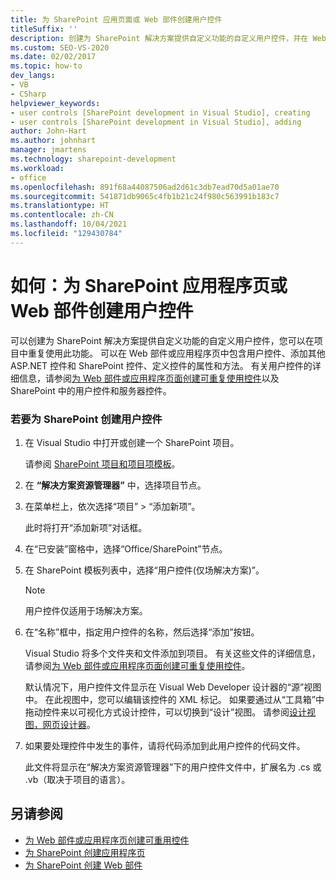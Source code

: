 ```yaml
---
title: 为 SharePoint 应用页面或 Web 部件创建用户控件
titleSuffix: ''
description: 创建为 SharePoint 解决方案提供自定义功能的自定义用户控件，并在 Web 部件或应用程序页面中重复使用此功能。
ms.custom: SEO-VS-2020
ms.date: 02/02/2017
ms.topic: how-to
dev_langs:
- VB
- CSharp
helpviewer_keywords:
- user controls [SharePoint development in Visual Studio], creating
- user controls [SharePoint development in Visual Studio], adding
author: John-Hart
ms.author: johnhart
manager: jmartens
ms.technology: sharepoint-development
ms.workload:
- office
ms.openlocfilehash: 891f68a44087506ad2d61c3db7ead70d5a01ae70
ms.sourcegitcommit: 541871db9065c4fb1b21c24f980c563991b183c7
ms.translationtype: HT
ms.contentlocale: zh-CN
ms.lasthandoff: 10/04/2021
ms.locfileid: "129430784"
---
```

# <a name="how-to-create-a-user-control-for-a-sharepoint-application-page-or-web-part"></a>如何：为 SharePoint 应用程序页或 Web 部件创建用户控件
  可以创建为 SharePoint 解决方案提供自定义功能的自定义用户控件，您可以在项目中重复使用此功能。 可以在 Web 部件或应用程序页中包含用户控件、添加其他 ASP.NET 控件和 SharePoint 控件、定义控件的属性和方法。 有关用户控件的详细信息，请参阅[为 Web 部件或应用程序页面创建可重复使用控件](../sharepoint/creating-reusable-controls-for-web-parts-or-application-pages.md)以及 SharePoint 中的用户控件和服务器控件。

### <a name="to-create-a-user-control-for-sharepoint"></a>若要为 SharePoint 创建用户控件

1. 在 Visual Studio 中打开或创建一个 SharePoint 项目。

     请参阅 [SharePoint 项目和项目项模板](../sharepoint/sharepoint-project-and-project-item-templates.md)。

2. 在 **“解决方案资源管理器”** 中，选择项目节点。

3. 在菜单栏上，依次选择“项目” > “添加新项”。

     此时将打开“添加新项”对话框。

4. 在“已安装”窗格中，选择“Office/SharePoint”节点。

5. 在 SharePoint 模板列表中，选择“用户控件(仅场解决方案)”。

    > [!NOTE]
    > 用户控件仅适用于场解决方案。

6. 在“名称”框中，指定用户控件的名称，然后选择“添加”按钮。 

     Visual Studio 将多个文件夹和文件添加到项目。 有关这些文件的详细信息，请参阅[为 Web 部件或应用程序页面创建可重复使用控件](../sharepoint/creating-reusable-controls-for-web-parts-or-application-pages.md)。

     默认情况下，用户控件文件显示在 Visual Web Developer 设计器的“源”视图中。 在此视图中，您可以编辑该控件的 XML 标记。 如果要通过从“工具箱”中拖动控件来以可视化方式设计控件，可以切换到“设计”视图。  请参阅[设计视图，网页设计器](/previous-versions/aspnet/ms178149\(v\=vs.100\))。

7. 如果要处理控件中发生的事件，请将代码添加到此用户控件的代码文件。

     此文件将显示在“解决方案资源管理器”下的用户控件文件中，扩展名为 .cs 或 .vb（取决于项目的语言）。

## <a name="see-also"></a>另请参阅
- [为 Web 部件或应用程序页创建可重用控件](../sharepoint/creating-reusable-controls-for-web-parts-or-application-pages.md)
- [为 SharePoint 创建应用程序页](../sharepoint/creating-application-pages-for-sharepoint.md)
- [为 SharePoint 创建 Web 部件](../sharepoint/creating-web-parts-for-sharepoint.md)
